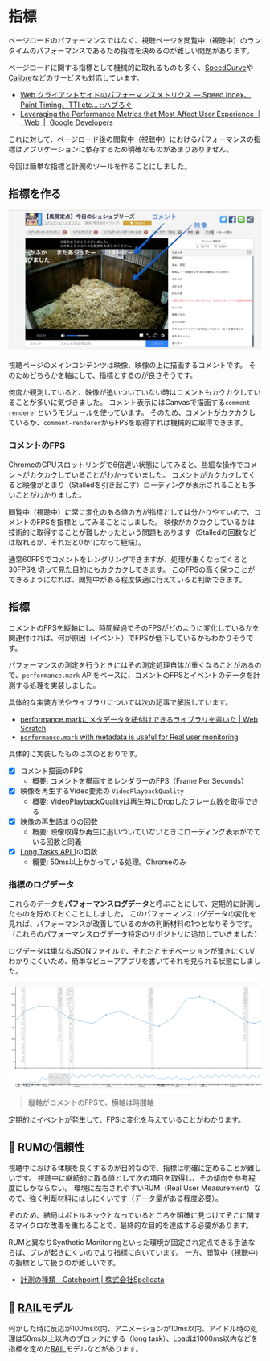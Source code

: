# 指標

ページロードのパフォーマンスではなく、視聴ページを閲覧中（視聴中）のランタイムのパフォーマンスであるため指標を決めるのが難しい問題があります。

ページロードに関する指標として機械的に取れるものも多く、[SpeedCurve](https://speedcurve.com/ "SpeedCurve: Monitor front-end performance")や[Calibre](https://calibreapp.com/ "Calibre")などのサービスも対応しています。

- [Web クライアントサイドのパフォーマンスメトリクス — Speed Index、Paint Timing、TTI etc... ::ハブろぐ](https://havelog.ayumusato.com/develop/performance/e744-performance_metrics.html)
- [Leveraging the Performance Metrics that Most Affect User Experience  |  Web  |  Google Developers](https://developers.google.com/web/fundamentals/performance/user-centric-performance-metrics)

これに対して、ページロード後の閲覧中（視聴中）におけるパフォーマンスの指標はアプリケーションに依存するため明確なものがあまりありません。

今回は簡単な指標と計測のツールを作ることにしました。

## 指標を作る

![映像とコメントの例](./img/example.png)

視聴ページのメインコンテンツは映像、映像の上に描画するコメントです。
そのためどちらかを軸にして、指標とするのが良さそうです。

何度か観測していると、映像が追いついていない時はコメントもカクカクしていることが多いに気づきました。
コメント表示にはCanvasで描画する`comment-renderer`というモジュールを使っています。
そのため、コメントがカクカクしているか、`comment-renderer`からFPSを取得すれば機械的に取得できます。

### コメントのFPS

ChromeのCPUスロットリングで6倍遅い状態にしてみると、些細な操作でコメントがカクカクしていることがわかっていました。
コメントがカクカクしてくると映像がとまり（Stalledを引き起こす）ローディングが表示されることも多いことがわかりました。

閲覧中（視聴中）に常に変化のある値の方が指標としては分かりやすいので、コメントのFPSを指標としてみることにしました。
映像がカクカクしているかは技術的に取得することが難しかったという問題もあります（Stalledの回数などは取れるが、それだと0か1になって極端）。

通常60FPSでコメントをレンダリングできますが、処理が重くなってくると30FPSを切って見た目的にもカクカクしてきます。
このFPSの高く保つことができるようになれば、閲覧中がある程度快適に行えていると判断できます。

## 指標

コメントのFPSを縦軸にし、時間経過でそのFPSがどのように変化しているかを関連付ければ、何が原因（イベント）でFPSが低下しているかもわかりそうです。

パフォーマンスの測定を行うときにはその測定処理自体が重くなることがあるので、`performance.mark` APIをベースに、コメントのFPSとイベントのデータを計測する処理を実装しました。

具体的な実装方法やライブラリについては次の記事で解説しています。

- [performance.markにメタデータを紐付けできるライブラリを書いた | Web Scratch](https://efcl.info/2017/11/15/performance.mark-metadata/)
- [`performance.mark` with metadata is useful for Real user monitoring](https://dev.to/azu/performancemark-with-medata-is-useful-for-real-user-monitoring-54p)

具体的に実装したものは次のとおりです。

- [x] コメント描画のFPS
  - 概要: コメントを描画するレンダラーのFPS（Frame Per Seconds）
- [x] 映像を再生するVideo要素の `VideoPlaybackQuality`
  - 概要: [VideoPlaybackQuality](https://developer.mozilla.org/ja/docs/Web/API/VideoPlaybackQuality "VideoPlaybackQuality")は再生時にDropしたフレーム数を取得できる
- [x] 映像の再生詰まりの回数
  - 概要: 映像取得が再生に追いついていないときにローディング表示がでている回数と同義
- [x] [Long Tasks API 1](https://w3c.github.io/longtasks/ "Long Tasks API 1")の回数
  - 概要: 50ms以上かかっている処理。Chromeのみ

### 指標のログデータ

これらのデータを**パフォーマンスログデータ**と呼ぶことにして、定期的に計測したものを貯めておくことにしました。
このパフォーマンスログデータの変化を見れば、パフォーマンスが改善しているのかの判断材料の1つとなりそうです。
（これらのパフォーマンスログデータ特定のリポジトリに追加していきました）

ログデータは単なるJSONファイルで、それだとモチベーションが湧きにくい/わかりにくいため、簡単なビューアアプリを書いてそれを見られる状態にしました。

![perf-view.png](./img/perf-view.png)

> 縦軸がコメントのFPSで、横軸は時間軸

定期的にイベントが発生して、FPSに変化を与えていることがわかります。

## 📝 RUMの信頼性

視聴中における体験を良くするのが目的なので、指標は明確に定めることが難しいです。
視聴中に継続的に取る値として次の項目を取得し、その傾向を参考程度にしかならない。
環境に左右されやすいRUM（Real User Measurement）なので、強く判断材料にはしにくいです（データ量がある程度必要）。

そのため、結局はボトルネックとなっているところを明確に見つけてそこに関するマイクロな改善を重ねることで、最終的な目的を達成する必要があります。

RUMと異なりSynthetic Monitoringといった環境が固定され定点できる手法ならば、ブレが起きにくいのでより指標に向いています。
一方、閲覧中（視聴中）の指標として扱うのが難しいです。

- [計測の種類 - Catchpoint | 株式会社Spelldata](https://spelldata.co.jp/catchpoint/monitoring_type.html "計測の種類 - Catchpoint | 株式会社Spelldata")

## 📝 [RAIL](https://developers.google.com/web/fundamentals/performance/rail?hl=ja "RAIL")モデル

何かした時に反応が100ms以内、アニメーションが10ms以内、アイドル時の処理は50ms以上以内のブロックにする（long task）、Loadは1000ms以内などを指標を定めた[RAIL](https://developers.google.com/web/fundamentals/performance/rail?hl=ja "RAIL")モデルなどがあります。

